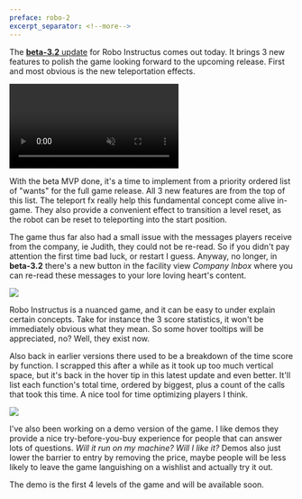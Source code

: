 ```yaml
---
preface: robo-2
excerpt_separator: <!--more-->
---
```

The [**beta-3.2** update](https://github.com/big-ab-games/robo-instructus/releases/tag/beta-3.2) for Robo Instructus comes out today. It brings 3 new features to polish the game looking forward to the upcoming release. First and most obvious is the new teleportation effects.

<video src="/assets/2019-06-14/teleport.mp4" loop autoplay muted></video>
<!--more-->

With the beta MVP done, it's a time to implement from a priority ordered list of "wants" for the full game release. All 3 new features are from the top of this list. The teleport fx really help this fundamental concept come alive in-game. They also provide a convenient effect to transition a level reset, as the robot can be reset to teleporting into the start position.

The game thus far also had a small issue with the messages players receive from the company, ie Judith, they could not be re-read. So if you didn't pay attention the first time bad luck, or restart I guess. Anyway, no longer, in **beta-3.2** there's a new button in the facility view _Company Inbox_ where you can re-read these messages to your lore loving heart's content.

![](https://user-images.githubusercontent.com/2331607/59498954-525f7a80-8e8e-11e9-945a-bb75e6f853f4.jpg)

Robo Instructus is a nuanced game, and it can be easy to under explain certain concepts. Take for instance the 3 score statistics, it won't be immediately obvious what they mean. So some hover tooltips will be appreciated, no? Well, they exist now.

Also back in earlier versions there used to be a breakdown of the time score by function. I scrapped this after a while as it took up too much vertical space, but it's back in the hover tip in this latest update and even better. It'll list each function's total time, ordered by biggest, plus a count of the calls that took this time. A nice tool for time optimizing players I think.

![](https://user-images.githubusercontent.com/2331607/59498946-4e335d00-8e8e-11e9-97c3-1cc879e38c23.jpg)

I've also been working on a demo version of the game. I like demos they provide a nice try-before-you-buy experience for people that can answer lots of questions. _Will it run on my machine? Will I like it?_ Demos also just lower the barrier to entry by removing the price, maybe people will be less likely to leave the game languishing on a wishlist and actually try it out.

The demo is the first 4 levels of the game and will be available soon.
